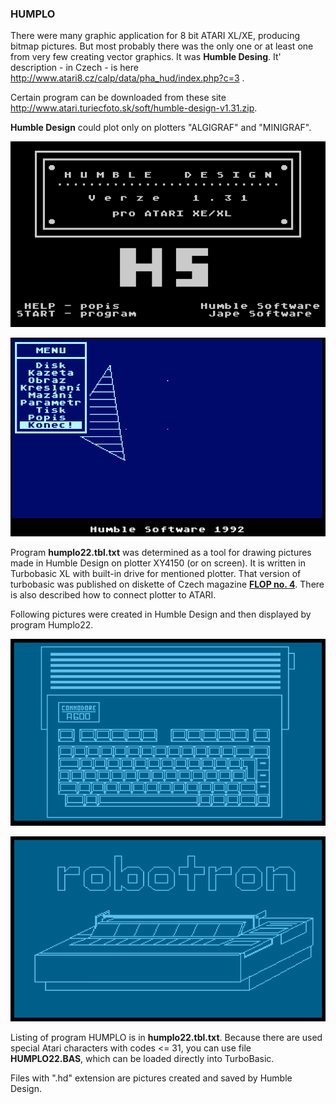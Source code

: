 ### HUMPLO

There were many graphic application for 8 bit ATARI XL/XE, producing bitmap pictures. But most probably there was the only one or at least one from very few creating vector graphics. It was **Humble Desing**. It' description - in Czech - is here <http://www.atari8.cz/calp/data/pha_hud/index.php?c=3> . 

Certain program can be downloaded from these site <http://www.atari.turiecfoto.sk/soft/humble-design-v1.31.zip>. 

**Humble Design** could plot only on plotters "ALGIGRAF" and "MINIGRAF". 

![HUMBLE DESIGN](HumbleDesign.png)

![HUMBLE DESIGN](HumbleDesignDrawing.png)

Program **humplo22.tbl.txt** was determined as a tool for drawing pictures made in Humble Design on plotter XY4150 (or on screen).
It is written in Turbobasic XL with built-in drive for mentioned plotter. That version of turbobasic was published on diskette of Czech magazine **[FLOP no. 4](http://flop.atariportal.cz/archives/Flop_PR.zip)**. There is also described how to connect plotter to ATARI.

Following pictures were created in Humble Design and then displayed by program Humplo22.

![HUMBLE DESIGN](amiga.png)

![HUMBLE DESIGN](robotron.png)

Listing of program HUMPLO is in **humplo22.tbl.txt**. Because there are used special Atari characters with codes <= 31, you can use file **HUMPLO22.BAS**, which can be loaded directly into TurboBasic. 

Files with ".hd" extension are pictures created and saved by Humble Design.


